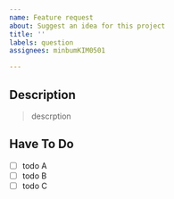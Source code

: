 ```yaml
---
name: Feature request
about: Suggest an idea for this project
title: ''
labels: question
assignees: minbumKIM0501

---
```


## Description

>descrption

## Have To Do

- [ ] todo A
- [ ] todo B
- [ ] todo C
